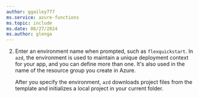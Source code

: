 ```yaml
---
author: ggailey777
ms.service: azure-functions
ms.topic: include
ms.date: 08/27/2024
ms.author: glenga
---
```


2. Enter an environment name when prompted, such as `flexquickstart`. In `azd`, the environment is used to maintain a unique deployment context for your app, and you can define more than one. It's also used in the name of the resource group you create in Azure. 

    After you specify the environment, `azd` downloads project files from the template and initializes a local project in your current folder.